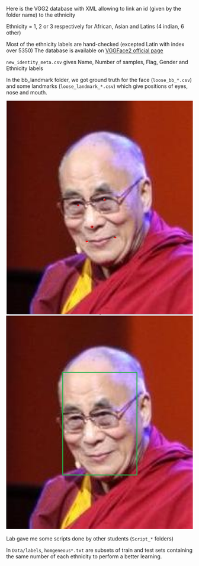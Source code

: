 Here is the VGG2 database with XML allowing to link an id (given by the folder name) to the ethnicity

Ethnicity = 1, 2 or 3 respectively for African, Asian and Latins
(4 indian, 6 other)

Most of the ethnicity labels are hand-checked (excepted Latin with index over 5350)
The database is available on [VGGFace2 official page](http://www.robots.ox.ac.uk/~vgg/data/vgg_face2/ "Google's Homepage")

`new_identity_meta.csv` gives Name, Number of samples, Flag, Gender and Ethnicity labels

In the bb_landmark folder, we got ground truth for the face (`loose_bb_*.csv`) and some landmarks (`loose_landmark_*.csv`) which give positions of eyes, nose and mouth.

![alt text](Data/ReadMe_Data/landmarks_example.png "landmarks example")
![alt text](Data/ReadMe_Data/bb_example.png "bb example")

Lab gave me some scripts done by other students (`Script_*` folders)

In `Data/labels`, `homgeneous*.txt` are subsets of train and test sets containing the same number of each ethnicity to perform a better learning.
